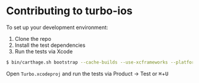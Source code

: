 # Contributing to turbo-ios

To set up your development environment:

1. Clone the repo
2. Install the test dependencies
3. Run the tests via Xcode

```bash
$ bin/carthage.sh bootstrap --cache-builds --use-xcframeworks --platform ios
```

Open `Turbo.xcodeproj` and run the tests via Product → Test or <kbd>⌘</kbd>+<kbd>U</kbd>
